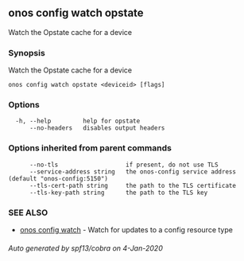 ## onos config watch opstate

Watch the Opstate cache for a device

### Synopsis

Watch the Opstate cache for a device

```
onos config watch opstate <deviceid> [flags]
```

### Options

```
  -h, --help         help for opstate
      --no-headers   disables output headers
```

### Options inherited from parent commands

```
      --no-tls                   if present, do not use TLS
      --service-address string   the onos-config service address (default "onos-config:5150")
      --tls-cert-path string     the path to the TLS certificate
      --tls-key-path string      the path to the TLS key
```

### SEE ALSO

* [onos config watch](onos_config_watch.md)	 - Watch for updates to a config resource type

###### Auto generated by spf13/cobra on 4-Jan-2020
